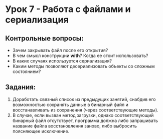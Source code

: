 # Урок 7 - Работа с файлами и сериализация
## Контрольные вопросы:
- Зачем закрывать файл после его открытия?
- В чем смысл конструкции __with__? Когда ее стоит использовать?
- В каких случаях используется сериализация?
- Каким методы позволяют десериализовать объекты со сложным состоянием?
## Задания:
1) Доработать связный список из предыдущих занятий, снабдив его 
возможностью сохранять данные в бинарный файл и восстанавливать из сохранения (через соответствующие методы).
2) В случае, если вызван метод загрузки, однако соответствующий бинарный файл отсутствует, программа должна либо запрашивать название файла восстановления заново, либо выбросить поясняющее исключение.

